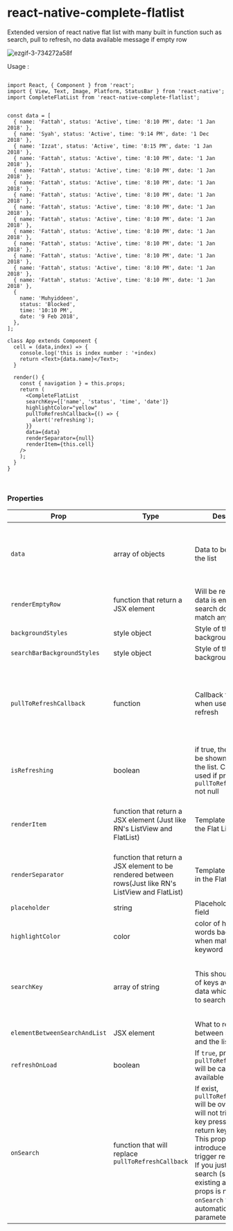 # react-native-complete-flatlist
Extended version of react native flat list with many built in function such as search, pull to refresh, no data available message if empty row

![ezgif-3-734272a58f](https://user-images.githubusercontent.com/24792201/35842001-724e51be-0b3a-11e8-8a4b-77eb8b4ed17f.gif)

Usage : 



```

import React, { Component } from 'react';
import { View, Text, Image, Platform, StatusBar } from 'react-native';
import CompleteFlatList from 'react-native-complete-flatlist';


const data = [
  { name: 'Fattah', status: 'Active', time: '8:10 PM', date: '1 Jan 2018' },
  { name: 'Syah', status: 'Active', time: '9:14 PM', date: '1 Dec 2018' },
  { name: 'Izzat', status: 'Active', time: '8:15 PM', date: '1 Jan 2018' },
  { name: 'Fattah', status: 'Active', time: '8:10 PM', date: '1 Jan 2018' },
  { name: 'Fattah', status: 'Active', time: '8:10 PM', date: '1 Jan 2018' },
  { name: 'Fattah', status: 'Active', time: '8:10 PM', date: '1 Jan 2018' },
  { name: 'Fattah', status: 'Active', time: '8:10 PM', date: '1 Jan 2018' },
  { name: 'Fattah', status: 'Active', time: '8:10 PM', date: '1 Jan 2018' },
  { name: 'Fattah', status: 'Active', time: '8:10 PM', date: '1 Jan 2018' },
  { name: 'Fattah', status: 'Active', time: '8:10 PM', date: '1 Jan 2018' },
  { name: 'Fattah', status: 'Active', time: '8:10 PM', date: '1 Jan 2018' },
  { name: 'Fattah', status: 'Active', time: '8:10 PM', date: '1 Jan 2018' },
  { name: 'Fattah', status: 'Active', time: '8:10 PM', date: '1 Jan 2018' },
  { name: 'Fattah', status: 'Active', time: '8:10 PM', date: '1 Jan 2018' },
  {
    name: 'Muhyiddeen',
    status: 'Blocked',
    time: '10:10 PM',
    date: '9 Feb 2018',
  },
];

class App extends Component {
  cell = (data,index) => {
    console.log('this is index number : '+index)
    return <Text>{data.name}</Text>;
  }

  render() {
    const { navigation } = this.props;
    return (
      <CompleteFlatList
      searchKey={['name', 'status', 'time', 'date']}
      highlightColor="yellow"
      pullToRefreshCallback={() => {
        alert('refreshing');
      }}
      data={data}
      renderSeparator={null}
      renderItem={this.cell}
    />
    );
  }
}



```



### Properties
|Prop|Type|Description|Default|Required|
|----|----|-----------|-------|--------|
|`data`|array of objects|Data to be rendered in the list|[]|Required (come on, ofcourse u need data for this)|
|`renderEmptyRow`|function that return a JSX element|Will be rendered when data is empty or search does not match any keyword|```()=><Text style={styles.noData}>{'No data available'}</Text>```|Optional|
|`backgroundStyles`|style object|Style of the flatlist background|null|Optional|
|`searchBarBackgroundStyles`|style object|Style of the searchbar background|null|Optional|
|`pullToRefreshCallback`|function|Callback function when user pull to refresh|null|Optional (Pull to refresh will not be available if this is not supplied|
|`isRefreshing`|boolean|if true, the loading will be shown on top of the list. Can only be used if prop `pullToRefreshCallback` not null|false|Optional|
|`renderItem`|function that return a JSX element (Just like RN's ListView and FlatList)|Template of a row in the Flat List|null (open for PR if anyone wish to make default template for this)|Required (since I dont do default template yet) |
|`renderSeparator`|function that return a JSX element to be rendered between rows(Just like RN's ListView and FlatList)|Template of separator in the Flat List|a thin line|Optional|
|`placeholder`|string|Placeholder of search field|"Search ..."|Optional|
|`highlightColor`|color|color of higlighted words background when match search keyword|yellow|Optional|
|`searchKey`|array of string|This should be name of keys available in data which will be use to search|null|Optional (if not supplied, search field will not appear)|
|`elementBetweenSearchAndList`|JSX element|What to render between searchbar and the list|null|Optional|
|`refreshOnLoad`|boolean|If `true`, prop `pullToRefreshCallback` will be called if available|true|Optional|
|`onSearch`|function that will replace `pullToRefreshCallback`|If exist, `pullToRefreshCallback` will be overrided. This will not triggered on key press, but on return key pressed. This props is introduced if search trigger result from API. If you just want local search (search from existing array), this props is not needed. `onSearch` will automatic get `keyword` parameter|()=>null|Optional|